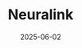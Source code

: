---  
layout: startup_page  
title: "Neuralink"  
id: "neuralink.com"  
permalink: "/neuralinkneuralink.com06022025/"  
website: "https://neuralink.com/"  
funding_round: "Series E"  
funding_amount: "$650M"  
investors: "ARK Invest, Founders Fund, Sequoia Capital, Thrive Capital"  
about: "Neuralink is developing brain-computer interfaces, specifically brain chips, designed to help individuals with paralysis. The company's technology has made significant progress, including human clinical trials and receiving breakthrough device designation from the FDA."  
markets: "Healthtech, Biotechnology Research, Medical, Neuroscience, Robotics"  
hq: "Fremont, California, United States"  
founded_year: "2016"  
linkedin: "https://www.linkedin.com/company/neuralink"  
twitter: "https://twitter.com/neuralink"  
instagram: ""  
facebook: "https://www.facebook.com/Neuralink-105959564083517"  
crunchbase: "https://www.crunchbase.com/organization/neuralink"  
pitchbook: "https://pitchbook.com/profiles/company/179115-22"  

date_display: "02-Jun-2025"  
date: "2025-06-02"

# SEO Optimization  
meta_title: "Neuralink - Series E Funding ($650M)"  
meta_description: "Neuralink, Neuralink is developing brain-computer interfaces, specifically brain chips, designed to help individuals with paralysis. The company's technology has..."  
meta_keywords: "Neuralink, Healthtech, Biotechnology Research, Medical, Neuroscience, Robotics, Series E funding"  
canonical_url: "https://startup.projectstartups.com/neuralinkneuralink.com06022025/"  
---
